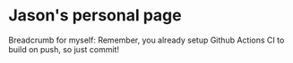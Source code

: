 # Jason's personal page

Breadcrumb for myself: Remember, you already setup Github Actions CI to build on push, so just commit!